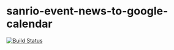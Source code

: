 # sanrio-event-news-to-google-calendar

[![Build Status](https://travis-ci.org/mono0x/sanrio-event-news-to-google-calendar.svg)](https://travis-ci.org/mono0x/sanrio-event-news-to-google-calendar)
